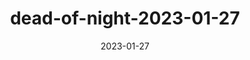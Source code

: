 ---
layout: 'playlist'
title: 'dead-of-night-2023-01-27'
displayName: 'Dead of Night'
playlistType: 'dead-of-night'
date: '2023-01-27'
sets:
  - djName: 'Count Grozny'
    type: 'dj_set'
    tracks:
      - artist: 'Akira Yamaoka'
        song: 'A Stray Child'
      - artist: 'Dead Can Dance'
        song: 'Summoning of The Muse'
      - artist: 'Der Blutharsch'
        song: 'The Pleasures Recieved In Pain VII'
      - artist: 'Death In June'
        song: 'Hail! The White Grain'
      - artist: 'Neon Cage Experiment ft. Manouela'
        song: 'Blume'
      - artist: 'In Slaughter Natives'
        song: 'Angel Meat'
      - artist: 'Christian Death'
        song: 'Venus In Furs'
      - artist: 'Tuxedomoon'
        song: 'Desire'
  - djName: 'Sorrow-Vomit'
    type: 'dj_set'
    tracks:
      - artist: 'Saigon Blue Rain'
        song: 'Dolls Dresses'
      - artist: 'Nürnberg'
        song: 'Kaniec'
      - artist: 'Kælan Mikla'
        song: 'Svört Augu'
      - artist: 'Zudpöl'
        song: 'Karelia'
      - artist: 'Succubus'
        song: 'Phantasmagoria'
      - artist: 'Sacred Hearts'
        song: 'Catholic Guilt II'
      - artist: 'Hoffen'
        song: 'La Noche De La Tempestad'
      - artist: 'LovelyEddie'
        song: 'Destructive (No Hope)'
      - artist: 'Iamnoone'
        song: 'Kind of Pain'
      - artist: 'Tanks & Tears'
        song: 'Nightmare'
      - artist: 'Psychic Guilt'
        song: '4th Floor'
      - artist: 'Yakima Jera'
        song: 'You'
      - artist: 'Veil of Light'
        song: 'Head On Collision'
      - artist: 'Give My Remains To Broadway'
        song: 'Secrets'
      - artist: 'Harsh Symmetry'
        song: 'Blind'
      - artist: "Mother's Son"
        song: 'Silence Starved'
      - artist: 'Curses'
        song: 'Boundless (ft. Jennifer Touch)'
      - artist: 'ACTORS'
        song: 'Face Meets Glass'
  - djName: 'Count Grozny'
    type: 'dj_set'
    tracks:
      - artist: 'Controlled Bleeding'
        song: 'Save Us'
      - artist: 'Click Click'
        song: 'Sweet Stuff'
      - artist: 'Cold Cave'
        song: 'A Little Death To Laugh'
      - artist: 'The Wants'
        song: 'The Motor'
      - artist: 'Lords of The New Church'
        song: 'Dance With Me'
      - artist: 'Forever Grey'
        song: 'Broken Home'
      - artist: 'Milimetric & HIV+'
        song: 'Coco Pino'
      - artist: 'Hante.'
        song: 'Wasting Time'
      - artist: "Control I'm Here & Blood Handsome"
        song: 'Dancing On The Edge of A Knife'
      - artist: 'DAF'
        song: 'Der Mussolini (Giorgio Moroder Remix)'
      - artist: 'Skinny Puppy'
        song: 'Assimilate'
      - artist: 'Gina X Performance'
        song: 'No GDM'
        request: 'song'
      - artist: 'Essaie Pas'
        song: 'Retox'
      - artist: 'PTP'
        song: 'Rubber Glove Seduction'
  - djName: 'Sorrow-Vomit'
    type: 'dj_set'
    tracks:
      - artist: 'Bustié'
        song: 'Design The Desire (ft. Hether Fortune)'
      - artist: 'Sang Froid'
        song: 'Heavy Sleep Heavy Heart (Systr Remix)'
      - artist: 'Necrø'
        song: 'Death Beats'
      - artist: 'Minuit Machine'
        song: 'Contradictions'
      - artist: 'Ultra Sunn'
        song: 'Can You Believe It'
      - artist: 'Nightcrawler'
        song: "I'm A Bit Paranoid (Asymetric80 Remix)"
      - artist: 'Soft Crash & Marie Davidson'
        song: 'Your Last Everything (Soft Crash Angel)'
      - artist: 'Parissior'
        song: 'Say We Want A Revolution'
      - artist: 'Collin Barr & Bestial Mouths'
        song: 'Salvation (Räum Rework)'
      - artist: 'Abraxas'
        song: 'La Maté Porque Era Mía (ft. Espectra Negra) (SMFORMA vs Morbia Remix)'
      - artist: 'UFO Shadow'
        song: 'Planète Ü'
      - artist: 'Logic System'
        song: 'Unit (WLDV Edit)'
      - artist: 'Local Suicide & Curses'
        song: 'Magia'
      - artist: 'The Cure'
        song: 'Fascination Street'
        request: 'song'
  - djName: 'Count Grozny'
    type: 'dj_set'
    tracks:
      - artist: 'Idol Mind'
        song: 'Fool'
      - artist: 'Wingtips'
        song: 'Wish U The Best'
      - artist: 'Linear Movement'
        song: 'A Night In June'
      - artist: 'Cabaret Voltaire'
        song: 'Spies In The Wires'
      - artist: 'Laibach'
        song: 'Warme Lederhaut'
      - artist: 'Bambara'
        song: 'Serafina'
        request: song
      - artist: 'Chasms'
        song: 'Black Ice'
      - artist: 'Echoberyl'
        song: 'Into The Beyond'
      - artist: 'Ministry'
        song: 'Same Old Madness'
      - artist: ':Of The Wand & The Moon:'
        song: 'A Pyre of Black Sunflowers'
---